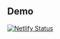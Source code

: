 ## Demo

[![Netlify Status](https://api.netlify.com/api/v1/badges/9c156a1a-89af-4571-b99b-44ce51a21dcf/deploy-status)](https://app.netlify.com/sites/pixi-gameobject-demo/deploys)
